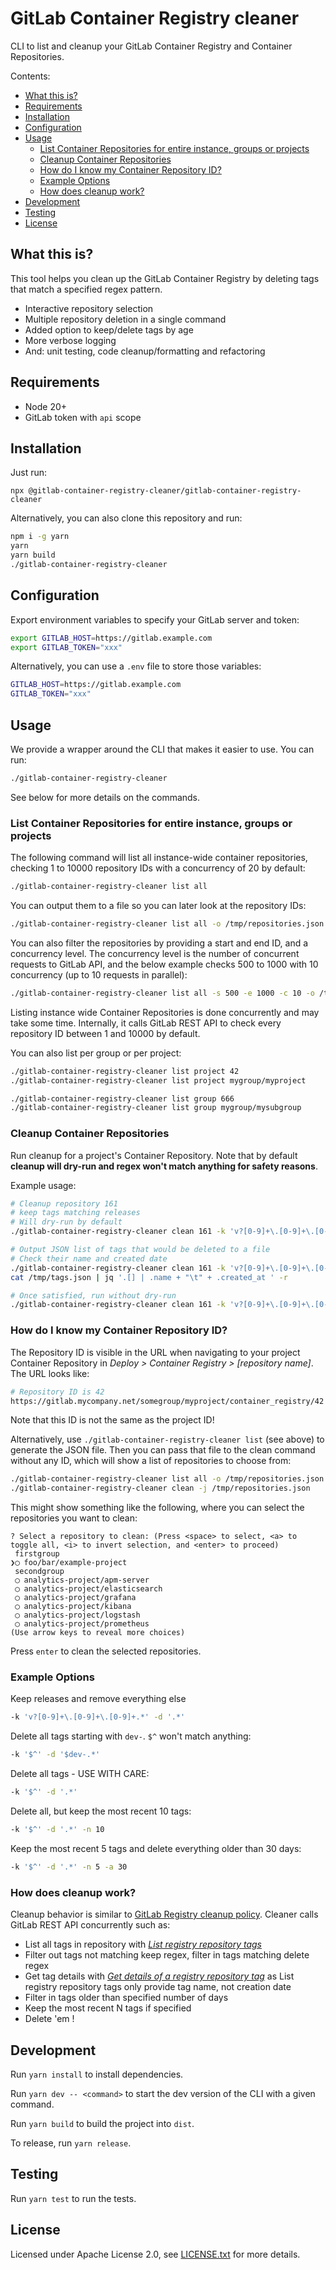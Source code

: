 # GitLab Container Registry cleaner

CLI to list and cleanup your GitLab Container Registry and Container Repositories.

Contents:

- [What this is?](#what-this-is)
- [Requirements](#requirements)
- [Installation](#installation)
- [Configuration](#configuration)
- [Usage](#usage)
  - [List Container Repositories for entire instance, groups or projects](#list-container-repositories-for-entire-instance-groups-or-projects)
  - [Cleanup Container Repositories](#cleanup-container-repositories)
  - [How do I know my Container Repository ID?](#how-do-i-know-my-container-repository-id)
  - [Example Options](#example-options)
  - [How does cleanup work?](#how-does-cleanup-work)
- [Development](#development)
- [Testing](#testing)
- [License](#license)

## What this is?

This tool helps you clean up the GitLab Container Registry by deleting tags that match a specified regex pattern.

- Interactive repository selection
- Multiple repository deletion in a single command
- Added option to keep/delete tags by age
- More verbose logging
- And: unit testing, code cleanup/formatting and refactoring

## Requirements

- Node 20+
- GitLab token with `api` scope

## Installation

Just run:

```
npx @gitlab-container-registry-cleaner/gitlab-container-registry-cleaner
```

Alternatively, you can also clone this repository and run:

```sh
npm i -g yarn
yarn
yarn build
./gitlab-container-registry-cleaner
```

## Configuration

Export environment variables to specify your GitLab server and token:

```sh
export GITLAB_HOST=https://gitlab.example.com
export GITLAB_TOKEN="xxx"
```

Alternatively, you can use a `.env` file to store those variables:

```sh
GITLAB_HOST=https://gitlab.example.com
GITLAB_TOKEN="xxx"
```

## Usage

We provide a wrapper around the CLI that makes it easier to use. You can run:

```sh
./gitlab-container-registry-cleaner
```

See below for more details on the commands.

### List Container Repositories for entire instance, groups or projects

The following command will list all instance-wide container repositories, checking 1 to 10000 repository IDs with a concurrency of 20 by default:

```sh
./gitlab-container-registry-cleaner list all
```

You can output them to a file so you can later look at the repository IDs:

```sh
./gitlab-container-registry-cleaner list all -o /tmp/repositories.json
```

You can also filter the repositories by providing a start and end ID, and a concurrency level. The concurrency level is the number of concurrent requests to GitLab API, and the below example checks 500 to 1000 with 10 concurrency (up to 10 requests in parallel):

```sh
./gitlab-container-registry-cleaner list all -s 500 -e 1000 -c 10 -o /tmp/repositories.json
```

Listing instance wide Container Repositories is done concurrently and may take some time. Internally, it calls GitLab REST API to check every repository ID between 1 and 10000 by default.

You can also list per group or per project:

```sh
./gitlab-container-registry-cleaner list project 42
./gitlab-container-registry-cleaner list project mygroup/myproject

./gitlab-container-registry-cleaner list group 666
./gitlab-container-registry-cleaner list group mygroup/mysubgroup
```

### Cleanup Container Repositories

Run cleanup for a project's Container Repository. Note that by default **cleanup will dry-run and regex won't match anything for safety reasons**.

Example usage:

```sh
# Cleanup repository 161
# keep tags matching releases
# Will dry-run by default
./gitlab-container-registry-cleaner clean 161 -k 'v?[0-9]+\.[0-9]+\.[0-9]+.*' -d '.*'

# Output JSON list of tags that would be deleted to a file
# Check their name and created date
./gitlab-container-registry-cleaner clean 161 -k 'v?[0-9]+\.[0-9]+\.[0-9]+.*' -d '.*' --output-tags /tmp/tags.json
cat /tmp/tags.json | jq '.[] | .name + "\t" + .created_at ' -r

# Once satisfied, run without dry-run
./gitlab-container-registry-cleaner clean 161 -k 'v?[0-9]+\.[0-9]+\.[0-9]+.*' -d '.*' --no-dry-run
```

### How do I know my Container Repository ID?

The Repository ID is visible in the URL when navigating to your project Container Repository in _Deploy > Container Registry > [repository name]_. The URL looks like:

``` sh
# Repository ID is 42
https://gitlab.mycompany.net/somegroup/myproject/container_registry/42
```

Note that this ID is not the same as the project ID!

Alternatively, use `./gitlab-container-registry-cleaner list` (see above) to generate the JSON file. Then you can pass that file to the clean command without any ID, which will show a list of repositories to choose from:

```sh
./gitlab-container-registry-cleaner list all -o /tmp/repositories.json
./gitlab-container-registry-cleaner clean -j /tmp/repositories.json
```

This might show something like the following, where you can select the repositories you want to clean:

```
? Select a repository to clean: (Press <space> to select, <a> to toggle all, <i> to invert selection, and <enter> to proceed)
 firstgroup
❯◯ foo/bar/example-project
 secondgroup
 ◯ analytics-project/apm-server
 ◯ analytics-project/elasticsearch
 ◯ analytics-project/grafana
 ◯ analytics-project/kibana
 ◯ analytics-project/logstash
 ◯ analytics-project/prometheus
(Use arrow keys to reveal more choices)
```

Press `enter` to clean the selected repositories.

### Example Options

Keep releases and remove everything else

```sh
-k 'v?[0-9]+\.[0-9]+\.[0-9]+.*' -d '.*'
```

Delete all tags starting with `dev-`. `$^` won't match anything:

```sh
-k '$^' -d '$dev-.*'
```

Delete all tags - USE WITH CARE:

```sh
-k '$^' -d '.*'
```

Delete all, but keep the most recent 10 tags:

```sh
-k '$^' -d '.*' -n 10
```

Keep the most recent 5 tags and delete everything older than 30 days:

```sh
-k '$^' -d '.*' -n 5 -a 30
```

### How does cleanup work?

Cleanup behavior is similar to [GitLab Registry cleanup policy](https://docs.gitlab.com/ee/user/packages/container_registry/reduce_container_registry_storage.html#how-the-cleanup-policy-works). Cleaner calls GitLab REST API concurrently such as:

- List all tags in repository with [_List registry repository tags_](https://docs.gitlab.com/ee/api/container_registry.html#list-registry-repository-tags)
- Filter out tags not matching keep regex, filter in tags matching delete regex
- Get tag details with [_Get details of a registry repository tag_](https://docs.gitlab.com/ee/api/container_registry.html#get-details-of-a-registry-repository-tag) as List registry repository tags only provide tag name, not creation date
- Filter in tags older than specified number of days
- Keep the most recent N tags if specified
- Delete 'em !

## Development

Run `yarn install` to install dependencies.

Run `yarn dev -- <command>` to start the dev version of the CLI with a given command.

Run `yarn build` to build the project into `dist`.

To release, run `yarn release`.

## Testing

Run `yarn test` to run the tests.

## License

Licensed under Apache License 2.0, see [LICENSE.txt](./LICENSE.txt) for more details.
